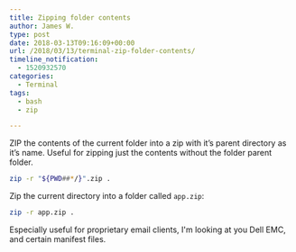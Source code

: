```yaml
---
title: Zipping folder contents
author: James W.
type: post
date: 2018-03-13T09:16:09+00:00
url: /2018/03/13/terminal-zip-folder-contents/
timeline_notification:
  - 1520932570
categories:
  - Terminal
tags:
  - bash
  - zip

---
```

ZIP the contents of the current folder into a zip with it&#8217;s parent directory as it&#8217;s name. Useful for zipping just the contents without the folder parent folder.
```bash
zip -r "${PWD##*/}".zip .
```
Zip the current directory into a folder called `app.zip`:
```bash
zip -r app.zip .
```
Especially useful for proprietary email clients, I'm looking at you Dell EMC, and certain manifest files.
